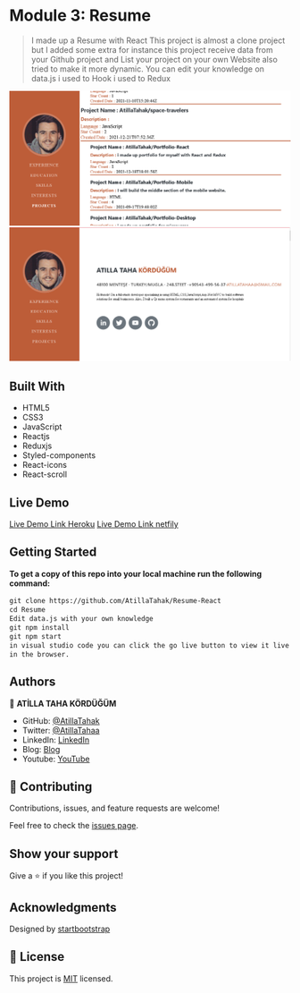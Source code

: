 
# Module 3: Resume

> I made up a Resume with React This project is almost a clone project but I added some extra for instance this project receive data from your Github project and List your project on your own Website also tried to make it more dynamic. You can edit your knowledge on data.js
> i used to Hook
> i used to Redux

![screenshot](./Screenshot_1.png)
![screenshot](./Screenshot_3.png)


## Built With

- HTML5
- CSS3
- JavaScript
- Reactjs
- Reduxjs
- Styled-components
- React-icons
- React-scroll

## Live Demo

[Live Demo Link Heroku](https://lit-meadow-10167.herokuapp.com)
[Live Demo Link netfily](https://naughty-wozniak-f557c8.netlify.app)


## Getting Started

**To get a copy of this repo into your local machine run the following command:**
```
git clone https://github.com/AtillaTahak/Resume-React
cd Resume
Edit data.js with your own knowledge
git npm install
git npm start
in visual studio code you can click the go live button to view it live in the browser.
```




## Authors

👤 **ATİLLA TAHA KÖRDÜĞÜM**

- GitHub: [@AtillaTahak](https://github.com/AtillaTahak)
- Twitter: [@AtillaTahaa](https://twitter.com/AtillaTahaa)
- LinkedIn: [LinkedIn](https://www.linkedin.com/in/atilla-taha-kördüğüm-a93702186/)
- Blog: [Blog](atillataha.blogspot.com)
- Youtube: [YouTube](https://www.youtube.com/channel/UCmoD0x4Z9vdG2PCsI5p8FYg)





## 🤝 Contributing

Contributions, issues, and feature requests are welcome!

Feel free to check the [issues page](../../issues/).

## Show your support

Give a ⭐️ if you like this project!

## Acknowledgments
Designed by [startbootstrap](https://startbootstrap.com/theme/resume)
## 📝 License

This project is [MIT](./MIT.md) licensed.
